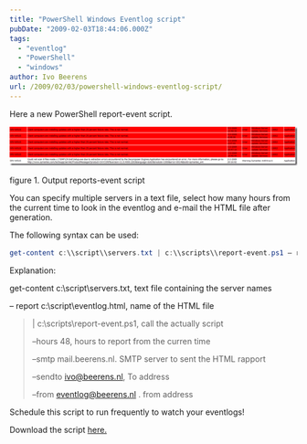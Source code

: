 ```yaml
---
title: "PowerShell Windows Eventlog script"
pubDate: "2009-02-03T18:44:06.000Z"
tags: 
  - "eventlog"
  - "PowerShell"
  - "windows"
author: Ivo Beerens
url: /2009/02/03/powershell-windows-eventlog-script/
---
```


Here a new PowerShell report-event script.

[![image](images/image-thumb.png "image")](images/image.png)

figure 1. Output reports-event script

You can specify multiple servers in a text file, select how many hours from the current time to look in the eventlog and e-mail the HTML file after generation. 

The following syntax can be used:
```powershell
get-content c:\\script\\servers.txt | c:\\scripts\\report-event.ps1 – report c:\\script\\eventlog.html –hours 48 –smtp mail.beerenss.nl –sendto [eventlogs@beerens.nl](mailto:ivo@ivobeerens.nl) –from [eventlog@beerens.nl](mailto:eventlog@ivobeerens.nl)
```

Explanation:

get-content c:\\script\\servers.txt, text file containing the server names

– report c:\\script\\eventlog.html, name of the HTML file
> 
> | c:\\scripts\\report-event.ps1, call the actually script
> 
> –hours 48, hours to report from the curren time
> 
> –smtp mail.beerens.nl. SMTP server to sent the HTML rapport 
> 
> –sendto [ivo@beerens.nl](mailto:ivo@ivobeerens.nl), To address
> 
> –from [eventlog@beerens.nl](mailto:eventlog@ivobeerens.nl) . from address

Schedule this script to run frequently to watch your eventlogs!

Download the script [here.](http://jdhitsolutions.com/resources/scripts/Report-Events.txt)